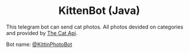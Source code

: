 <h1 align="center">
  KittenBot (Java)</h1>

  This telegram bot can send cat photos. All photos devided on categories and provided by <a href="https://thecatapi.com/" target="_blank">The Cat Api</a>.
  
  Bot name: <a href="https://t.me/KittinPhotoBot" target="_blank">@KittinPhotoBot</a>
